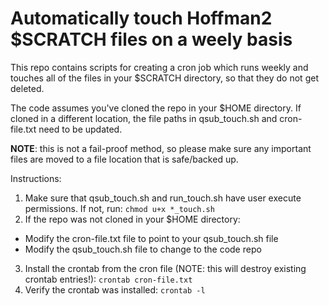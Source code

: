 # Automatically touch Hoffman2 $SCRATCH files on a weely basis

This repo contains scripts for creating a cron job which runs weekly and touches 
all of the files in your $SCRATCH directory, so that they do not get deleted. 

The code assumes you've cloned the repo in your $HOME directory. If cloned in a different location, the file paths in 
qsub_touch.sh and cron-file.txt need to be updated. 

**NOTE**: this is not a fail-proof method, so please make sure any important
files are moved to a file location that is safe/backed up. 

Instructions:
1. Make sure that qsub_touch.sh and run_touch.sh have user execute permissions. If not, run: `chmod u+x *_touch.sh`
2. If the repo was not cloned in your $HOME directory:
  * Modify the cron-file.txt file to point to your qsub_touch.sh file
  * Modify the qsub_touch.sh file to change to the code repo
3. Install the crontab from the cron file (NOTE: this will destroy existing crontab entries!): `crontab cron-file.txt`
4. Verify the crontab was installed: `crontab -l`
